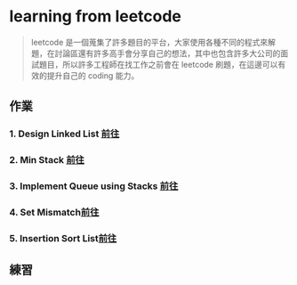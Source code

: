 # learning from leetcode 
> leetcode 是一個蒐集了許多題目的平台，大家使用各種不同的程式來解題，在討論區還有許多高手會分享自己的想法，其中也包含許多大公司的面試題目，所以許多工程師在找工作之前會在 leetcode 刷題，在這邊可以有效的提升自己的 coding 能力。

## 作業
### 1. Design Linked List [前往](https://leetcode.com/problems/design-linked-list/)
### 2. Min Stack [前往](https://leetcode.com/problems/min-stack/)
### 3. Implement Queue using Stacks [前往](https://leetcode.com/problems/implement-queue-using-stacks/)
### 4. Set Mismatch[前往](https://leetcode.com/problems/set-mismatch/)
### 5. Insertion Sort List[前往](https://leetcode.com/problems/insertion-sort-list/)

## 練習

